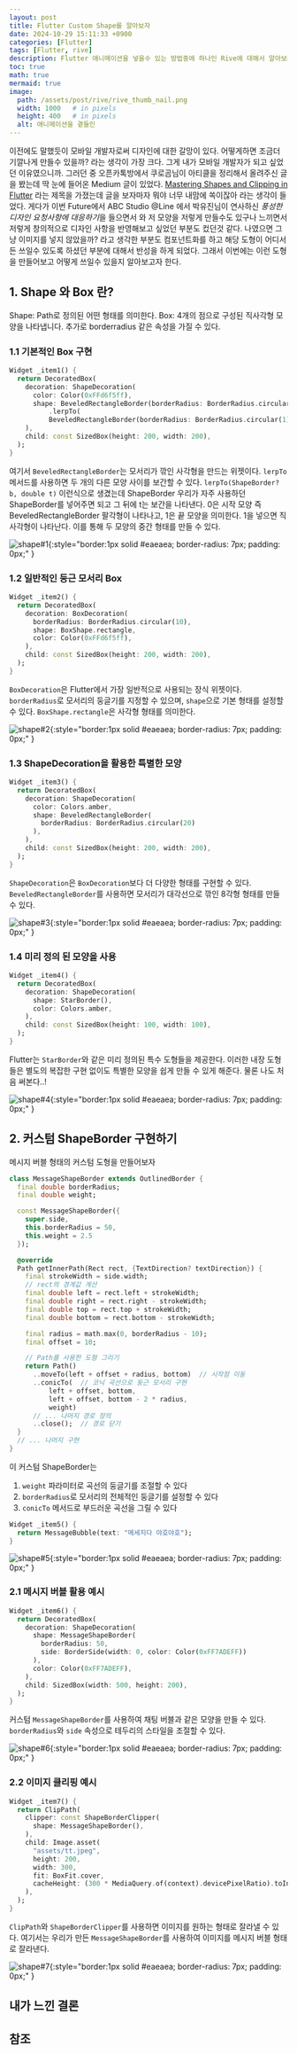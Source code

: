 ```yaml
---
layout: post
title: Flutter Custom Shape를 알아보자
date: 2024-10-29 15:11:33 +0900
categories: [Flutter]
tags: [Flutter, rive]
description: Flutter 애니메이션을 넣을수 있는 방법중에 하나인 Rive에 대해서 알아보자
toc: true
math: true
mermaid: true
image:
  path: /assets/post/rive/rive_thumb_nail.png
  width: 1000   # in pixels
  height: 400   # in pixels
  alt: 애니메이션을 곁들인
---
```


이전에도 말했듯이 모바일 개발자로써 디자인에 대한 갈망이 있다.
어떻게하면 조금더 기깔나게 만들수 있을까? 라는 생각이 가장 크다.
그게 내가 모바일 개발자가 되고 싶었던 이유였으니까.
그러던 중 오픈카톡방에서 쿠로곰님이 아티클을 정리해서 올려주신 글을 봤는데 딱 눈에 들어온 Medium 글이 있었다.
[Mastering Shapes and Clipping in Flutter](https://blog.stackademic.com/mastering-shapes-and-clipping-in-flutter-7c7caee5bcba) 라는 제목을 가졌는데 
글을 보자마자 뭐야 너무 내맘에 쏙이잖아 라는 생각이 들었다.
게다가 이번 Future<Flutter>에서 ABC Studio @Line 에서 박유진님이 연사하신 *풍성한 디자인 요청사항에 대응하기*을 들으면서
와 저 모양을 저렇게 만들수도 있구나 느끼면서 저렇게 창의적으로 디자인 사항을 반영해보고 싶었던 부분도 컸던것 같다. 
나였으면 그냥 이미지를 넣지 않았을까? 라고 생각한 부분도 컴포넌트화를 하고 해당 도형이 어디서든 쓰일수 있도록 하셨던 부분에 대해서 반성을 하게 되었다.
그래서 이번에는 이런 도형을 만들어보고 어떻게 쓰일수 있을지 알아보고자 한다.

<!-- start post -->
## 1. Shape 와 Box 란?

Shape: Path로 정의된 어떤 형태를 의미한다.
Box: 4개의 점으로 구성된 직사각형 모양을 나타냅니다. 추가로 borderradius 같은 속성을 가질 수 있다.

<!-- Flutter에서는 여러 컨텍스트에서 Box가 사용된다
RenderBox, BoxDecoration, Boxborder, ShapeDecoration, ShapeBorder 등이 사용되고
주로 Container, DecoratedSlivers, DecoratedBoxes 를 스타일링하기 위해 <span style='background-color:#ffdce0'>BoxDecoration</span>을 사용한다. -->

### 1.1 기본적인 Box 구현
```dart
Widget _item1() {
  return DecoratedBox(
    decoration: ShapeDecoration(
      color: Color(0xFFd6f5ff),
      shape: BeveledRectangleBorder(borderRadius: BorderRadius.circular(20))
          .lerpTo(
          BeveledRectangleBorder(borderRadius: BorderRadius.circular(1)), 0.4)!,
    ),
    child: const SizedBox(height: 200, width: 200),
  );
}
```
여기서 `BeveledRectangleBorder`는 모서리가 깎인 사각형을 만드는 위젯이다. 
`lerpTo` 메서드를 사용하면 두 개의 다른 모양 사이를 보간할 수 있다. 
`lerpTo(ShapeBorder? b, double t)`  이런식으로 생겼는데 ShapeBorder 우리가 자주 사용하던 ShapeBorder를 넣어주면 되고 그 뒤에 t는 보간을 나타낸다.
0은 시작 모양 즉 BeveledRectangleBorder 팔각형이 나타나고, 
1은 끝 모양을 의미한다. 1을 넣으면 직사각형이 나타난다.
이를 통해 두 모양의 중간 형태를 만들 수 있다.

![shape#1](/assets/post/shape/shape1.png){:style="border:1px solid #eaeaea; border-radius: 7px; padding: 0px;" }

### 1.2 일반적인 둥근 모서리 Box
```dart
Widget _item2() {
  return DecoratedBox(
    decoration: BoxDecoration(
      borderRadius: BorderRadius.circular(10),
      shape: BoxShape.rectangle,
      color: Color(0xFFd6f5ff),
    ),
    child: const SizedBox(height: 200, width: 200),
  );
}
```
`BoxDecoration`은 Flutter에서 가장 일반적으로 사용되는 장식 위젯이다. `borderRadius`로 모서리의 둥글기를 지정할 수 있으며, `shape`으로 기본 형태를 설정할 수 있다. `BoxShape.rectangle`은 사각형 형태를 의미한다.

![shape#2](/assets/post/shape/shape2.png){:style="border:1px solid #eaeaea; border-radius: 7px; padding: 0px;" }

### 1.3 ShapeDecoration을 활용한 특별한 모양
```dart
Widget _item3() {
  return DecoratedBox(
    decoration: ShapeDecoration(
      color: Colors.amber,
      shape: BeveledRectangleBorder(
        borderRadius: BorderRadius.circular(20)
      ),
    ),
    child: const SizedBox(height: 200, width: 200),
  );
}
```
`ShapeDecoration`은 `BoxDecoration`보다 더 다양한 형태를 구현할 수 있다. `BeveledRectangleBorder`를 사용하면 모서리가 대각선으로 깎인 8각형 형태를 만들 수 있다.

![shape#3](/assets/post/shape/shape3.png){:style="border:1px solid #eaeaea; border-radius: 7px; padding: 0px;" }

### 1.4 미리 정의 된 모양을 사용
```dart
Widget _item4() {
  return DecoratedBox(
    decoration: ShapeDecoration(
      shape: StarBorder(),
      color: Colors.amber,
    ),
    child: const SizedBox(height: 100, width: 100),
  );
}
```
Flutter는 `StarBorder`와 같은 미리 정의된 특수 도형들을 제공한다. 
이러한 내장 도형들은 별도의 복잡한 구현 없이도 특별한 모양을 쉽게 만들 수 있게 해준다.
물론 나도 처음 써본다..!

![shape#4](/assets/post/shape/shape4.png){:style="border:1px solid #eaeaea; border-radius: 7px; padding: 0px;" }

## 2. 커스텀 ShapeBorder 구현하기

메시지 버블 형태의 커스텀 도형을 만들어보자

```dart
class MessageShapeBorder extends OutlinedBorder {
  final double borderRadius;
  final double weight;

  const MessageShapeBorder({
    super.side,
    this.borderRadius = 50,
    this.weight = 2.5
  });

  @override
  Path getInnerPath(Rect rect, {TextDirection? textDirection}) {
    final strokeWidth = side.width;
    // rect의 경계값 계산
    final double left = rect.left + strokeWidth;
    final double right = rect.right - strokeWidth;
    final double top = rect.top + strokeWidth;
    final double bottom = rect.bottom - strokeWidth;

    final radius = math.max(0, borderRadius - 10);
    final offset = 10;

    // Path를 사용한 도형 그리기
    return Path()
      ..moveTo(left + offset + radius, bottom)  // 시작점 이동
      ..conicTo(  // 코닉 곡선으로 둥근 모서리 구현
          left + offset, bottom, 
          left + offset, bottom - 2 * radius, 
          weight)
      // ... 나머지 경로 정의
      ..close();  // 경로 닫기
  }
  // ... 나머지 구현
}
```

이 커스텀 ShapeBorder는
1. `weight` 파라미터로 곡선의 둥글기를 조절할 수 있다
2. `borderRadius`로 모서리의 전체적인 둥글기를 설정할 수 있다
3. `conicTo` 메서드로 부드러운 곡선을 그릴 수 있다

```dart
Widget _item5() {
  return MessageBubble(text: "메세지다 야호야호");
}
```

![shape#5](/assets/post/shape/shape5.png){:style="border:1px solid #eaeaea; border-radius: 7px; padding: 0px;" }

### 2.1 메시지 버블 활용 예시
```dart
Widget _item6() {
  return DecoratedBox(
    decoration: ShapeDecoration(
      shape: MessageShapeBorder(
        borderRadius: 50,
        side: BorderSide(width: 0, color: Color(0xFF7ADEFF))
      ),
      color: Color(0xFF7ADEFF),
    ),
    child: SizedBox(width: 500, height: 200),
  );
}
```
커스텀 `MessageShapeBorder`를 사용하여 채팅 버블과 같은 모양을 만들 수 있다. 
`borderRadius`와 `side` 속성으로 테두리의 스타일을 조절할 수 있다.

![shape#6](/assets/post/shape/shape6.png){:style="border:1px solid #eaeaea; border-radius: 7px; padding: 0px;" }

### 2.2 이미지 클리핑 예시
```dart
Widget _item7() {
  return ClipPath(
    clipper: const ShapeBorderClipper(
      shape: MessageShapeBorder(),
    ),
    child: Image.asset(
      "assets/tt.jpeg",
      height: 200,
      width: 300,
      fit: BoxFit.cover,
      cacheHeight: (300 * MediaQuery.of(context).devicePixelRatio).toInt(),
    ),
  );
}
```
`ClipPath`와 `ShapeBorderClipper`를 사용하면 이미지를 원하는 형태로 잘라낼 수 있다. 여기서는 우리가 만든 `MessageShapeBorder`를 사용하여 이미지를 메시지 버블 형태로 잘라낸다.

![shape#7](/assets/post/shape/shape7.png){:style="border:1px solid #eaeaea; border-radius: 7px; padding: 0px;" }

## 내가 느낀 결론


## 참조

<!-- - [Rive를 Flutter에서 사용하는 방법](https://medium.com/@moo_min/rive%EB%A5%BC-flutter%EC%97%90%EC%84%9C-%EC%82%AC%EC%9A%A9%ED%95%98%EB%8A%94-%EB%B0%A9%EB%B2%95-1533ccbfc7ac){:target="_blank"}
- [패스트 캠퍼스 강의](https://fastcampus.co.kr/dev_online_dartflutter){:target="_blank"} -->
<!-- end post -->
